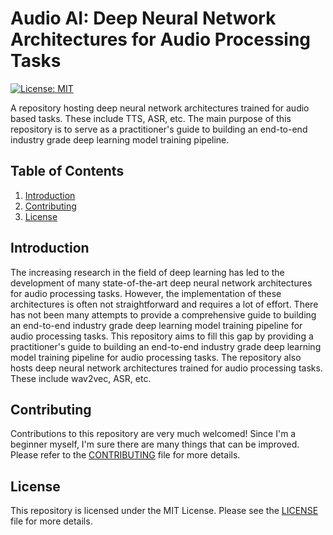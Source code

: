 # Audio AI: Deep Neural Network Architectures for Audio Processing Tasks
[![License: MIT](https://img.shields.io/badge/License-MIT-yellow.svg)](https://opensource.org/licenses/MIT)

A repository hosting deep neural network architectures trained for audio based tasks. These include TTS, ASR, etc. The main purpose of this repository is to serve as a practitioner's guide to building an end-to-end industry grade deep learning model training pipeline.

## Table of Contents
1. [Introduction](#introduction)
2. [Contributing](#contributing)
3. [License](#license)

## Introduction
The increasing research in the field of deep learning has led to the development of many state-of-the-art deep neural network architectures for audio processing tasks. However, the implementation of these architectures is often not straightforward and requires a lot of effort. There has not been many attempts to provide a comprehensive guide to building an end-to-end industry grade deep learning model training pipeline for audio processing tasks. This repository aims to fill this gap by providing a practitioner's guide to building an end-to-end industry grade deep learning model training pipeline for audio processing tasks. The repository also hosts deep neural network architectures trained for audio processing tasks. These include wav2vec, ASR, etc. 

## Contributing
Contributions to this repository are very much welcomed! Since I'm a beginner myself, I'm sure there are many things that can be improved. Please refer to the [CONTRIBUTING](CONTRIBUTING.md) file for more details.

## License
This repository is licensed under the MIT License. Please see the [LICENSE](LICENSE) file for more details.
